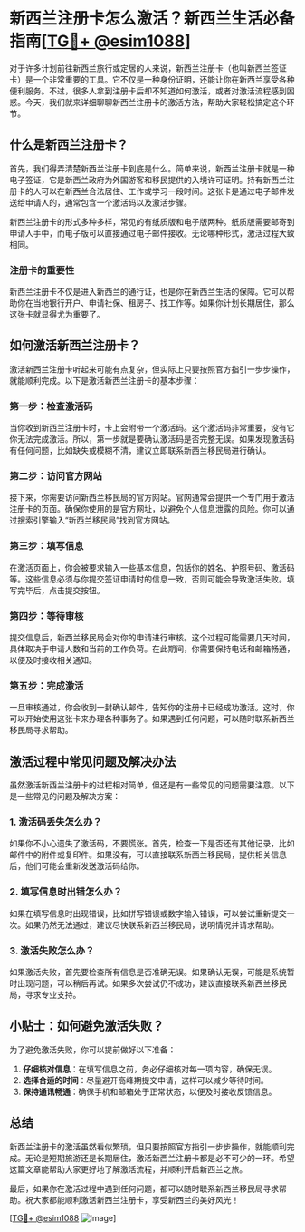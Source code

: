 # 新西兰注册卡怎么激活？新西兰生活必备指南[[TG💪+ @esim1088](https://t.me/s/esim1088)]

对于许多计划前往新西兰旅行或定居的人来说，新西兰注册卡（也叫新西兰签证卡）是一个非常重要的工具。它不仅是一种身份证明，还能让你在新西兰享受各种便利服务。不过，很多人拿到注册卡后却不知道如何激活，或者对激活流程感到困惑。今天，我们就来详细聊聊新西兰注册卡的激活方法，帮助大家轻松搞定这个环节。

## 什么是新西兰注册卡？

首先，我们得弄清楚新西兰注册卡到底是什么。简单来说，新西兰注册卡就是一种电子签证，它是新西兰政府为外国游客和移民提供的入境许可证明。持有新西兰注册卡的人可以在新西兰合法居住、工作或学习一段时间。这张卡是通过电子邮件发送给申请人的，通常包含一个激活码以及激活步骤。

新西兰注册卡的形式多种多样，常见的有纸质版和电子版两种。纸质版需要邮寄到申请人手中，而电子版可以直接通过电子邮件接收。无论哪种形式，激活过程大致相同。

### 注册卡的重要性

新西兰注册卡不仅是进入新西兰的通行证，也是你在新西兰生活的保障。它可以帮助你在当地银行开户、申请社保、租房子、找工作等。如果你计划长期居住，那么这张卡就显得尤为重要了。

## 如何激活新西兰注册卡？

激活新西兰注册卡听起来可能有点复杂，但实际上只要按照官方指引一步步操作，就能顺利完成。以下是激活新西兰注册卡的基本步骤：

### 第一步：检查激活码

当你收到新西兰注册卡时，卡上会附带一个激活码。这个激活码非常重要，没有它你无法完成激活。所以，第一步就是要确认激活码是否完整无误。如果发现激活码有任何问题，比如缺失或模糊不清，建议立即联系新西兰移民局进行确认。

### 第二步：访问官方网站

接下来，你需要访问新西兰移民局的官方网站。官网通常会提供一个专门用于激活注册卡的页面。确保你使用的是官方网址，以避免个人信息泄露的风险。你可以通过搜索引擎输入“新西兰移民局”找到官方网站。

### 第三步：填写信息

在激活页面上，你会被要求输入一些基本信息，包括你的姓名、护照号码、激活码等。这些信息必须与你提交签证申请时的信息一致，否则可能会导致激活失败。填写完毕后，点击提交按钮。

### 第四步：等待审核

提交信息后，新西兰移民局会对你的申请进行审核。这个过程可能需要几天时间，具体取决于申请人数和当前的工作负荷。在此期间，你需要保持电话和邮箱畅通，以便及时接收相关通知。

### 第五步：完成激活

一旦审核通过，你会收到一封确认邮件，告知你的注册卡已经成功激活。这时，你可以开始使用这张卡来办理各种事务了。如果遇到任何问题，可以随时联系新西兰移民局寻求帮助。

## 激活过程中常见问题及解决办法

虽然激活新西兰注册卡的过程相对简单，但还是有一些常见的问题需要注意。以下是一些常见的问题及解决方案：

### 1. 激活码丢失怎么办？

如果你不小心遗失了激活码，不要慌张。首先，检查一下是否还有其他记录，比如邮件中的附件或复印件。如果没有，可以直接联系新西兰移民局，提供相关信息后，他们可能会重新发送激活码给你。

### 2. 填写信息时出错怎么办？

如果在填写信息时出现错误，比如拼写错误或数字输入错误，可以尝试重新提交一次。如果仍然无法通过，建议尽快联系新西兰移民局，说明情况并请求帮助。

### 3. 激活失败怎么办？

如果激活失败，首先要检查所有信息是否准确无误。如果确认无误，可能是系统暂时出现问题，可以稍后再试。如果多次尝试仍不成功，建议直接联系新西兰移民局，寻求专业支持。

## 小贴士：如何避免激活失败？

为了避免激活失败，你可以提前做好以下准备：

1. **仔细核对信息**：在填写信息之前，务必仔细核对每一项内容，确保无误。
2. **选择合适的时间**：尽量避开高峰期提交申请，这样可以减少等待时间。
3. **保持通讯畅通**：确保手机和邮箱处于正常状态，以便及时接收反馈信息。

## 总结

新西兰注册卡的激活虽然看似繁琐，但只要按照官方指引一步步操作，就能顺利完成。无论是短期旅游还是长期居住，激活新西兰注册卡都是必不可少的一环。希望这篇文章能帮助大家更好地了解激活流程，并顺利开启新西兰之旅。

最后，如果你在激活过程中遇到任何问题，都可以随时联系新西兰移民局寻求帮助。祝大家都能顺利激活新西兰注册卡，享受新西兰的美好风光！

[[TG💪+ @esim1088](https://t.me/s/esim1088) ![Image](https://i.postimg.cc/4NQfJmqS/Snipaste-2025-05-13-00-14-12.png)]
